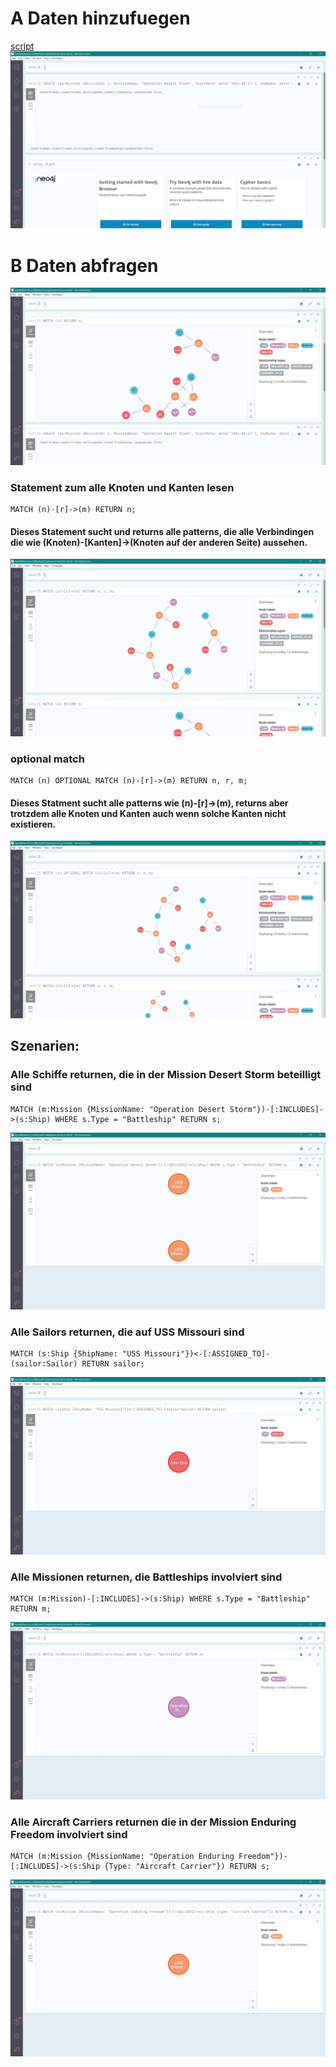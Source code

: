 # A Daten hinzufuegen
[script](a.txt)
![](1_created.JPG)

# B Daten abfragen
![](2_match.JPG)
### Statement zum alle Knoten und Kanten lesen
```
MATCH (n)-[r]->(m) RETURN n;
```
#### Dieses Statement sucht und returns alle patterns, die alle Verbindingen die wie (Knoten)-[Kanten]->(Knoten auf der anderen Seite) aussehen.
![](2_matchh.JPG)
### optional match
```
MATCH (n) OPTIONAL MATCH (n)-[r]->(m) RETURN n, r, m;
```
#### Dieses Statment sucht alle patterns wie (n)-[r]->(m), returns aber trotzdem alle Knoten und Kanten auch wenn solche Kanten nicht existieren.
![](2_matchhh.JPG)

## Szenarien:
### Alle Schiffe returnen, die in der Mission Desert Storm beteilligt sind
```
MATCH (m:Mission {MissionName: "Operation Desert Storm"})-[:INCLUDES]->(s:Ship) WHERE s.Type = "Battleship" RETURN s;
```
![](21_scenario1.JPG)

### Alle Sailors returnen, die auf USS Missouri sind
```
MATCH (s:Ship {ShipName: "USS Missouri"})<-[:ASSIGNED_TO]-(sailor:Sailor) RETURN sailor;
```
![](21_scenario2.JPG)

### Alle Missionen returnen, die Battleships involviert sind
```
MATCH (m:Mission)-[:INCLUDES]->(s:Ship) WHERE s.Type = "Battleship" RETURN m;
```
![](21_scenario3.JPG)

### Alle Aircraft Carriers returnen die in der Mission Enduring Freedom involviert sind
```
MATCH (m:Mission {MissionName: "Operation Enduring Freedom"})-[:INCLUDES]->(s:Ship {Type: "Aircraft Carrier"}) RETURN s;
```
![](21_scenario4.JPG)
